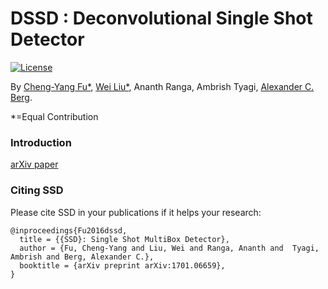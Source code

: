 # DSSD : Deconvolutional Single Shot Detector

[![License](https://img.shields.io/badge/license-BSD-blue.svg)](LICENSE)

By [Cheng-Yang Fu*](http://www.cs.unc.edu/~cyfu/), [Wei Liu*](http://www.cs.unc.edu/~wliu/), Ananth Ranga, Ambrish Tyagi, [Alexander C. Berg](http://acberg.com).

*=Equal Contribution

### Introduction

[arXiv paper](https://arxiv.org/abs/1701.06659) 


### Citing SSD

Please cite SSD in your publications if it helps your research:

    @inproceedings{Fu2016dssd,
      title = {{SSD}: Single Shot MultiBox Detector},
      author = {Fu, Cheng-Yang and Liu, Wei and Ranga, Ananth and  Tyagi, Ambrish and Berg, Alexander C.},
      booktitle = {arXiv preprint arXiv:1701.06659},
    }

